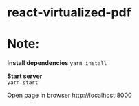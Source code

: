 # react-virtualized-pdf

# Note:
**Install dependencies**
`yarn install`  

**Start server**  
`yarn start`  

Open page in browser http://localhost:8000
